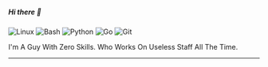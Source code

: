 ##### Hi there 👋

![Linux](https://img.shields.io/static/v1?style=square&color=0F0F0F&logoColor=FFFFCC&logo=linux&label=&message=Linux) ![Bash](https://img.shields.io/static/v1?style=square&color=0F0F0F&logoColor=FFFFCC&logo=gnu-bash&label=&message=Bash) ![Python](https://img.shields.io/static/v1?style=square&color=0F0F0F&logoColor=FFFFCC&logo=python&label=&message=Python)  ![Go](https://img.shields.io/static/v1?style=square&color=0F0F0F&logoColor=FFFFCC&logo=go&label=&message=Go) ![Git](https://img.shields.io/static/v1?style=square&color=0F0F0F&logoColor=FFFFCC&logo=git&label=&message=Git) 

I'm A Guy With Zero Skills. Who Works On Useless Staff All The Time.
***
